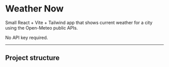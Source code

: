 # Weather Now

Small React + Vite + Tailwind app that shows current weather for a city using the Open-Meteo public APIs.

No API key required.

---

## Project structure

